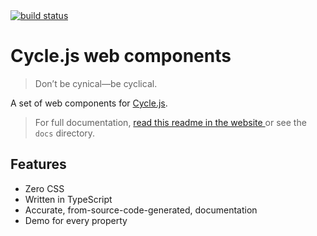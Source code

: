 <div class="is-hidden-in-website">
  <a href="https://travis-ci.org/mightyiam/cyclejs-web-components">
    <img alt="build status" src="https://travis-ci.org/mightyiam/cyclejs-web-components.svg?branch=master"/>
  </a>
</div>

# Cycle.js web components

<blockquote class="is-hidden-in-website">
  Don’t be cynical—be cyclical.
</blockquote>

A set of web components for [Cycle.js](https://cycle.js.org).


<blockquote class="is-hidden-in-website">
  For full documentation,
  <a href="https://mightyiam.github.io/cyclejs-web-components">
    read this readme in the website
  </a>
  or see the <code>docs</code> directory.
</blockquote>

## Features

* Zero CSS
* Written in TypeScript
* Accurate, from-source-code-generated, documentation
* Demo for every property
